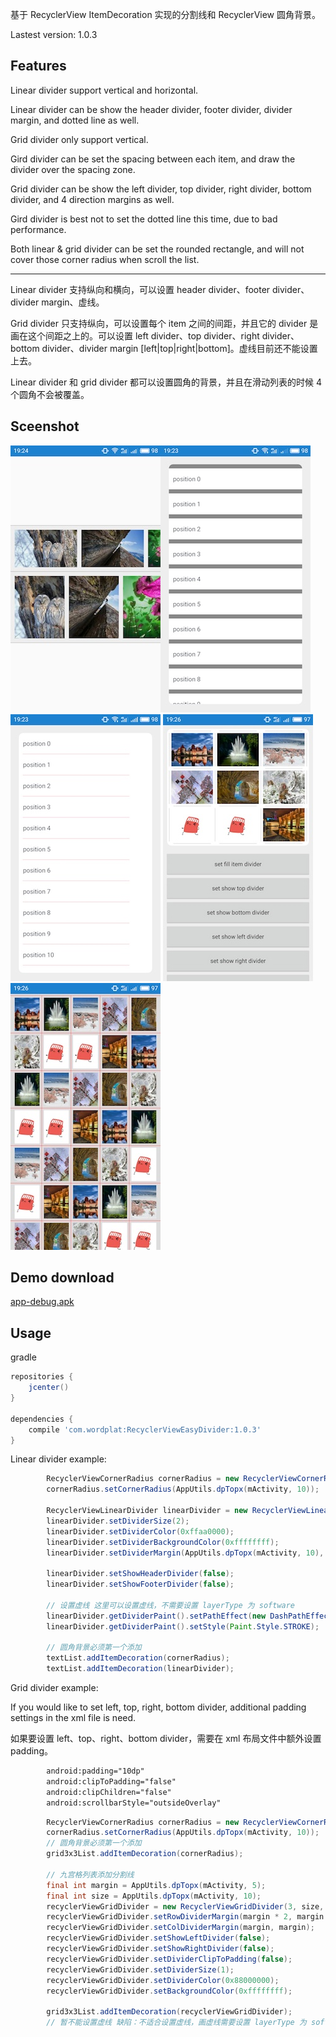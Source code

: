基于 RecyclerView ItemDecoration 实现的分割线和 RecyclerView 圆角背景。

Lastest version: 1.0.3

## Features

Linear divider support vertical and horizontal.

Linear divider can be show the header divider, footer divider, divider margin, and dotted line as well.

Grid divider only support vertical.

Gird divider can be set the spacing between each item, and draw the divider over the spacing zone.

Grid divider can be show the left divider, top divider, right divider, bottom divider, and 4 direction margins as well.

Gird divider is best not to set the dotted line this time, due to bad performance. 

Both linear & grid divider can be set the rounded rectangle, and will not cover those corner radius when scroll the list.

---

Linear divider 支持纵向和横向，可以设置 header divider、footer divider、divider margin、虚线。

Grid divider 只支持纵向，可以设置每个 item 之间的间距，并且它的 divider 是画在这个间距之上的。可以设置 left divider、top divider、right divider、bottom divider、divider margin [left|top|right|bottom]。虚线目前还不能设置上去。

Linear divider 和 grid divider 都可以设置圆角的背景，并且在滑动列表的时候 4 个圆角不会被覆盖。

## Sceenshot

![](screenshot/S70303-192419.jpg)![](screenshot/S70303-192329.jpg)![](screenshot/S70303-192342.jpg)
![](screenshot/S70303-19260513.jpg)![](screenshot/S70303-192616.jpg)

## Demo download

[app-debug.apk](https://github.com/wordplat/RecyclerViewEasyDivider/releases/download/v1.0.3/app-debug.apk)

## Usage

gradle

```groovy
repositories {
    jcenter()
}

dependencies {
    compile 'com.wordplat:RecyclerViewEasyDivider:1.0.3'
}
```

Linear divider example:

```java
        RecyclerViewCornerRadius cornerRadius = new RecyclerViewCornerRadius(textList);
        cornerRadius.setCornerRadius(AppUtils.dpTopx(mActivity, 10));

        RecyclerViewLinearDivider linearDivider = new RecyclerViewLinearDivider(mActivity, LinearLayoutManager.VERTICAL);
        linearDivider.setDividerSize(2);
        linearDivider.setDividerColor(0xffaa0000);
        linearDivider.setDividerBackgroundColor(0xffffffff);
        linearDivider.setDividerMargin(AppUtils.dpTopx(mActivity, 10), AppUtils.dpTopx(mActivity, 55));

        linearDivider.setShowHeaderDivider(false);
        linearDivider.setShowFooterDivider(false);

        // 设置虚线 这里可以设置虚线，不需要设置 layerType 为 software
        linearDivider.getDividerPaint().setPathEffect(new DashPathEffect(new float[] {4, 4}, 0));
        linearDivider.getDividerPaint().setStyle(Paint.Style.STROKE);

        // 圆角背景必须第一个添加
        textList.addItemDecoration(cornerRadius);
        textList.addItemDecoration(linearDivider);
```

Grid divider example:

If you would like to set left, top, right, bottom divider, additional padding settings in the xml file is need.

如果要设置 left、top、right、bottom divider，需要在 xml 布局文件中额外设置 padding。

```Xml
        android:padding="10dp"
        android:clipToPadding="false"
        android:clipChildren="false"
        android:scrollbarStyle="outsideOverlay"
```



```java
        RecyclerViewCornerRadius cornerRadius = new RecyclerViewCornerRadius(grid3x3List);
        cornerRadius.setCornerRadius(AppUtils.dpTopx(mActivity, 10));
        // 圆角背景必须第一个添加
        grid3x3List.addItemDecoration(cornerRadius);

        // 九宫格列表添加分割线
        final int margin = AppUtils.dpTopx(mActivity, 5);
        final int size = AppUtils.dpTopx(mActivity, 10);
        recyclerViewGridDivider = new RecyclerViewGridDivider(3, size, size);
        recyclerViewGridDivider.setRowDividerMargin(margin * 2, margin * 2);
        recyclerViewGridDivider.setColDividerMargin(margin, margin);
        recyclerViewGridDivider.setShowLeftDivider(false);
        recyclerViewGridDivider.setShowRightDivider(false);
        recyclerViewGridDivider.setDividerClipToPadding(false);
        recyclerViewGridDivider.setDividerSize(1);
        recyclerViewGridDivider.setDividerColor(0x88000000);
        recyclerViewGridDivider.setBackgroundColor(0xffffffff);

        grid3x3List.addItemDecoration(recyclerViewGridDivider);
        // 暂不能设置虚线 缺陷：不适合设置虚线，画虚线需要设置 layerType 为 software，滑动列表时性能低下
```


